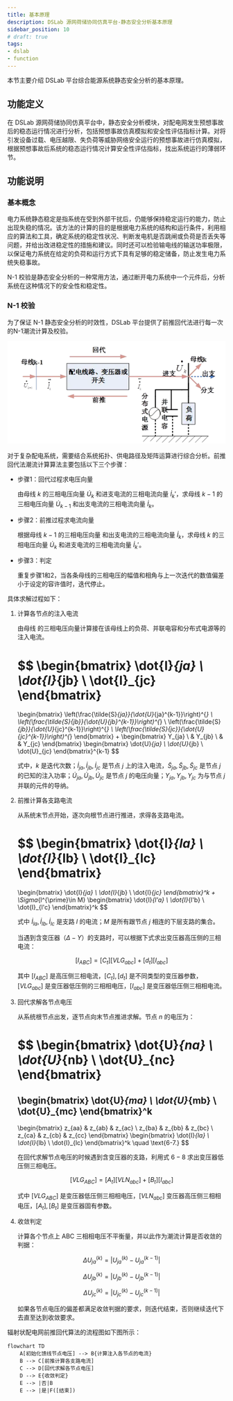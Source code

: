 ```yaml
---
title: 基本原理
description: DSLab 源网荷储协同仿真平台-静态安全分析基本原理
sidebar_position: 10
# draft: true
tags:
- dslab
- function
---
```


本节主要介绍 DSLab 平台综合能源系统静态安全分析的基本原理。

## 功能定义

在 DSLab 源网荷储协同仿真平台中，静态安全分析模块，对配电网发生预想事故后的稳态运行情况进行分析，包括预想事故仿真模拟和安全性评估指标计算。对将引发设备过载、电压越限、失负荷等威胁网络安全运行的预想事故进行仿真模拟，根据预想事故后系统的稳态运行情况计算安全性评估指标，找出系统运行的薄弱环节。

## 功能说明

### 基本概念

电力系统静态稳定是指系统在受到外部干扰后，仍能够保持稳定运行的能力，防止出现失稳的情况。该方法的计算的目的是根据电力系统的结构和运行条件，利用相应的算法和工具，确定系统的稳定性状况、判断发电机是否跳闸或负荷是否丢失等问题，并给出改进稳定性的措施和建议。同时还可以检验输电线的输送功率极限，以保证电力系统在给定的负荷和运行方式下具有足够的稳定储备，防止发生电力系统失稳事故。

N-1 校验是静态安全分析的一种常用方法，通过断开电力系统中一个元件后，分析系统在这种情况下的安全性和稳定性。

### N-1 校验

为了保证 N-1 静态安全分析的时效性，DSLab 平台提供了前推回代法进行每一次的N-1潮流计算及校验。

![辐射状配电网前推回法潮流计算步骤](./calc_steps.png)

对于复杂配电系统，需要结合系统拓扑、供电路径及矩阵运算进行综合分析。前推回代法潮流计算算法主要包括以下三个步骤：
- 步骤1：回代过程求电压向量

   由母线 $k$ 的三相电压向量 $\dot{U}_k$ 和进支电流的三相电流向量 $\dot{I}_k'$，求母线 $k-1$ 的三相电压向量 $\dot{U}_{k-1}$ 和出支电流的三相电流向量 $\dot{I}_k$。

- 步骤2：前推过程求电流向量

   根据母线 $k-1$ 的三相电压向量 和出支电流的三相电流向量 $\dot{I}_k$，求母线 $k$ 的三相电压向量 $\dot{U}_k$ 和进支电流的三相电流向量 $\dot{I}_k'$。

- 步骤3：判定

   重复步骤1和2，当各条母线的三相电压的幅值和相角与上一次迭代的数值偏差小于设定的容许值时，迭代停止。

具体求解过程如下：

1. 计算各节点的注入电流

   由母线 的三相电压向量计算接在该母线上的负荷、并联电容和分布式电源等的注入电流。

   $$
   \begin{bmatrix}
   \dot{I}_{ja} \\
   \dot{I}_{jb} \\
   \dot{I}_{jc}
   \end{bmatrix}
   =
   \begin{bmatrix}
   \left(\frac{\tilde{S}_{ja}}{\dot{U}_{ja}^{k-1}}\right)^{*} \\
   \left(\frac{\tilde{S}_{jb}}{\dot{U}_{jb}^{k-1}}\right)^{*} \\
   \left(\frac{\tilde{S}_{jb}}{\dot{U}_{jc}^{k-1}}\right)^{*} \\
   \left(\frac{\tilde{S}_{jc}}{\dot{U}_{jc}^{k-1}}\right)^{*}
   \end{bmatrix}
   +
   \begin{bmatrix}
   Y_{ja} \\
   & Y_{jb} \\
   & & Y_{jc}
   \end{bmatrix}
   \begin{bmatrix}
   \dot{U}_{ja} \\
   \dot{U}_{jb} \\
   \dot{U}_{jc}
   \end{bmatrix}^{k-1}
   $$

   式中，$k$ 是迭代次数；$\dot{I}_{ja}, \dot{I}_{jb}, \dot{I}_{jc}$ 是节点 $j$ 上的注入电流，$\tilde{S}_{ja}, \tilde{S}_{jb}, \tilde{S}_{jc}$ 是节点 $j$ 的已知的注入功率；$\dot{U}_{ja}, \dot{U}_{jb}, \dot{U}_{jc}$ 是节点 $j$ 的电压向量；$Y_{ja}, Y_{jb}, Y_{jc}$ 为与节点 $j$ 并联的元件的导纳。

2. 前推计算各支路电流

   从系统末节点开始，逐次向根节点进行推进，求得各支路电流。

   $$
   \begin{bmatrix}
   \dot{I}_{la} \\
   \dot{I}_{lb} \\
   \dot{I}_{lc}
   \end{bmatrix}
   =
   \begin{bmatrix}
   \dot{I}_{ja} \\
   \dot{I}_{jb} \\
   \dot{I}_{jc}
   \end{bmatrix}^k
   +
   \Sigma_{l^{\prime}\in M}
   \begin{bmatrix}
   \dot{I}_{l'a} \\
   \dot{I}_{l'b} \\
   \dot{I}_{l'c}
   \end{bmatrix}^k
   $$

   式中 $\dot{I}_{la}, \dot{I}_{lb}, \dot{I}_{lc}$ 是支路 $l$ 的电流；$M$ 是所有跟节点 $j$ 相连的下层支路的集合。

   当遇到含变压器（$\Delta-Y$）的支路时，可以根据下式求出变压器高压侧的三相电流：

   $$
   [I_{ABC}] = [C_t][VLG_{abc}] + [d_t][I_{abc}]
   $$

   其中 $[I_{ABC}]$ 是高压侧三相电流，$[C_t], [d_t]$ 是不同类型的变压器参数，$[VLG_{abc}]$ 是变压器低压侧的三相相电压，$[I_{abc}]$ 是变压器低压侧三相相电流。

3. 回代求解各节点电压

   从系统根节点出发，逐节点向末节点推进求解。节点 $n$ 的电压为：

   $$
   \begin{bmatrix}
   \dot{U}_{na} \\
   \dot{U}_{nb} \\
   \dot{U}_{nc}
   \end{bmatrix}
   =
   \begin{bmatrix}
   \dot{U}_{ma} \\
   \dot{U}_{mb} \\
   \dot{U}_{mc}
   \end{bmatrix}^k
   -
   \begin{bmatrix}
   z_{aa} & z_{ab} & z_{ac} \\
   z_{ba} & z_{bb} & z_{bc} \\
   z_{ca} & z_{cb} & z_{cc}
   \end{bmatrix}
   \begin{bmatrix}
   \dot{I}_{la} \\
   \dot{I}_{lb} \\
   \dot{I}_{lc}
   \end{bmatrix}^k
   \quad \text{6-7.}
   $$

   在回代求解节点电压的时候遇到含变压器的支路，利用式 $6-8$ 求出变压器低压侧三相电压。

   $$
   [VLG_{ABC}] = [A_t][VLN_{abc}] + [B_t][I_{abc}]
   $$

   式中 $[VLG_{ABC}]$ 是变压器低压侧三相相电压，$[VLN_{abc}]$ 变压器高压侧三相相电压，$[A_t], [B_t]$ 是变压器固有参数。

4. 收敛判定

   计算各个节点上 ABC 三相相电压不平衡量，并以此作为潮流计算是否收敛的判据：

   $$
   \Delta U_{ja}^{(k)} = |U_{ja}^{(k)} - U_{ja}^{(k-1)}|
   $$

   $$
   \Delta U_{jb}^{(k)} = |U_{jb}^{(k)} - U_{jb}^{(k-1)}|
   $$

   $$
   \Delta U_{jc}^{(k)} = |U_{jc}^{(k)} - U_{jc}^{(k-1)}|
   $$

   如果各节点电压的偏差都满足收敛判据的要求，则迭代结束，否则继续迭代下去直至达到收敛要求。

辐射状配电网前推回代算法的流程图如下图所示：

```mermaid
flowchart TD
    A[初始化馈线节点电压] --> B{计算注入各节点的电流}
    B --> C[前推计算各支路电流]
    C --> D[回代求解各节点电压]
    D --> E{收敛判定}
    E --> |否|B
    E --> |是|F([结束])
```